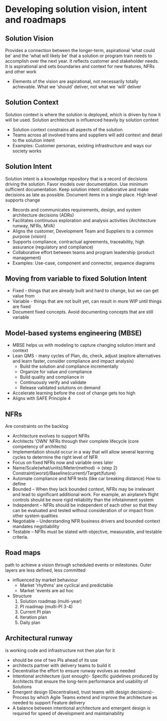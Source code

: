 # Developing solution vision, intent and roadmaps

## Solution Vision
Provides a connection between the longer-term, aspirational ‘what could be' and the ‘what will likely be' that a 
solution or program train needs to accomplish over the next year. It reflects customer and stakeholder needs. It is
aspirational and sets boundaries and context for new features, NFRs and other work

* Elements of the vision are aspirational, not necessarily totally achievable. What we 'should' deliver, not what we 'will' deliver

## Solution Context
Solution context is where the solution is deployed, which is driven by how it will be used. Solution architecture 
is influenced heavily by solution context

* Solution context constrains all aspects of the solution
* Teams across all involved trains and suppliers will add context and detail to the solution intent
* Examples: Customer personas, existing infrastructure and ways our society works

## Solution Intent
Solution intent is a knowledge repository that is a record of decisions driving the solution. Favor models over documentation. 
Use minimum sufficient documentation. Keep solution intent collaborative and make decisions as late as possible. Document
items in a single place. High level supports change
* Records and communicates requirements, design, and system architecture decisions (ADRs)
* Facilitates continuous exploration and analysis activities (Architecture runway, NFRs, MVA)
* Aligns the customer, Development Team and Suppliers to a common purpose (vision)
* Supports compliance, contractual agreements, traceability, high assurance (regulatory and compliance)
* Collaborative effort between teams and program leadership (product management)
* Examples: Use-case, component and connector, sequence diagrams

## Moving from variable to fixed Solution Intent
* Fixed - things that are already built and hard to change, but we can get value from
* Variable - things that are not built yet, can result in more WIP until things are fixed
* Document fixed concepts. Avoid documenting concepts that are still variable

## Model-based systems engineering (MBSE)
* MBSE helps us with modeling to capture changing solution intent and context
* Lean QMS - many cycles of Plan, do, check, adjust (explore alternatives and learn faster, consider compliance and impact analysis)
  * Build the solution and compliance incrementally
  * Organize for value and compliance
  * Build quality and compliance in
  * Continuously verify and validate
  * Release validated solutions on demand
* Accelerate learning before the cost of change gets too high
* Aligns with SAFE Principle 4

## NFRs
Are constraints on the backlog
* Architecture evolves to support NFRs
* Architects 'OWN' NFRs through their complete lifecycle (core competency of architects)
* Implementation should occur in a way that will allow several learning cycles to determine the right level of NFR
* Focus on fixed NFRs now and variable ones later
* Name/Scale(what/units)/Meter(method) -> (step 2) Constraint(worst)/Baseline(current)/Target(future)
* Automate compliance and NFR tests (like car breaking distance)
How to define
* Bounded – When they lack bounded context, NFRs may be irrelevant and lead to significant additional work. For example, an airplane’s flight controls should be more rigid reliability than the infotainment system
* Independent – NFRs should be independent of each other so that they can be evaluated and tested without consideration of or impact from other system qualities
* Negotiable – Understanding NFR business drivers and bounded context mandates negotiability
* Testable – NFRs must be stated with objective, measurable, and testable criteria.


## Road maps
path to achieve a vision through scheduled events or milestones. Outer layers are less defined, less committed
* influenced by market behaviour
  * Market 'rhythms' are cyclical and predictable
  * Market 'events are ad hoc
* Structure 
  1. Solution roadmap (multi-year)
  2. PI roadmap (multi-PI 3-4)
  3. Current PI plan
  4. Iteration plan
  5. Daily plan

## Architectural runway
is working code and infrastructure not then plan for it
* should be one of two PIs ahead of its use
* architects partner with delivery teams to build it
* Decentralise the effort to ensure runway evolves as needed
* Intentional architecture (just enough)- Specific guidelines produced by Architects that ensure the long-term performance and usability of Solutions
* Emergent design (Decentralised, trust teams with design decisions)- Process by which Agile Teams extend and improve the architecture as needed to support Feature delivery
* A balance between intentional architecture and emergent design is required for speed of development and maintainability 
